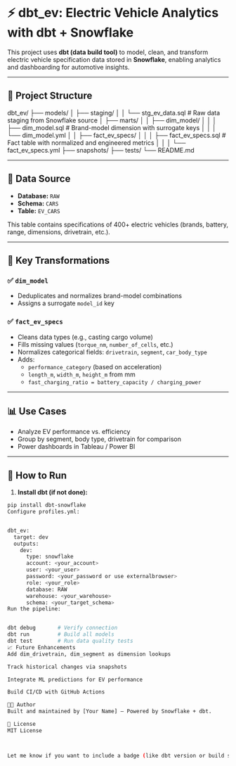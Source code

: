 # ⚡ dbt_ev: Electric Vehicle Analytics with dbt + Snowflake

This project uses **dbt (data build tool)** to model, clean, and transform electric vehicle specification data stored in **Snowflake**, enabling analytics and dashboarding for automotive insights.

---

## 📁 Project Structure

dbt_ev/
├── models/
│ ├── staging/
│ │ └── stg_ev_data.sql # Raw data staging from Snowflake source
│ ├── marts/
│ │ ├── dim_model/
│ │ │ ├── dim_model.sql # Brand-model dimension with surrogate keys
│ │ │ └── dim_model.yml
│ │ ├── fact_ev_specs/
│ │ │ ├── fact_ev_specs.sql # Fact table with normalized and engineered metrics
│ │ │ └── fact_ev_specs.yml
├── snapshots/
├── tests/
└── README.md



---

## 🚗 Data Source

- **Database:** `RAW`  
- **Schema:** `CARS`  
- **Table:** `EV_CARS`

This table contains specifications of 400+ electric vehicles (brands, battery, range, dimensions, drivetrain, etc.).

---

## 🔧 Key Transformations

### ✅ `dim_model`
- Deduplicates and normalizes brand-model combinations
- Assigns a surrogate `model_id` key

### ✅ `fact_ev_specs`
- Cleans data types (e.g., casting cargo volume)
- Fills missing values (`torque_nm`, `number_of_cells`, etc.)
- Normalizes categorical fields: `drivetrain`, `segment`, `car_body_type`
- Adds:
  - `performance_category` (based on acceleration)
  - `length_m`, `width_m`, `height_m` from mm
  - `fast_charging_ratio = battery_capacity / charging_power`

---

## 📊 Use Cases

- Analyze EV performance vs. efficiency
- Group by segment, body type, drivetrain for comparison
- Power dashboards in Tableau / Power BI

---

## 🧪 How to Run

1. **Install dbt (if not done):**

```bash
pip install dbt-snowflake
Configure profiles.yml:


dbt_ev:
  target: dev
  outputs:
    dev:
      type: snowflake
      account: <your_account>
      user: <your_user>
      password: <your_password or use externalbrowser>
      role: <your_role>
      database: RAW
      warehouse: <your_warehouse>
      schema: <your_target_schema>
Run the pipeline:


dbt debug       # Verify connection
dbt run         # Build all models
dbt test        # Run data quality tests
📈 Future Enhancements
Add dim_drivetrain, dim_segment as dimension lookups

Track historical changes via snapshots

Integrate ML predictions for EV performance

Build CI/CD with GitHub Actions

🧑‍💻 Author
Built and maintained by [Your Name] — Powered by Snowflake + dbt.

📄 License
MIT License



Let me know if you want to include a badge (like dbt version or build status) or a diagram (like a DAG image or data flow).